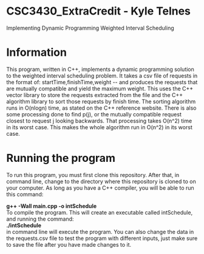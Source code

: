 # CSC3430_ExtraCredit - Kyle Telnes
Implementing Dynamic Programming Weighted Interval Scheduling

# Information
This program, written in C++, implements a dynamic programming solution to the weighted interval scheduling problem. It takes a csv file of requests
in the format of: startTime,finishTime,weight -- and produces the requests that are mutually compatible and yield the maximum weight. This uses the 
C++ vector library to store the requests extracted from the file and the C++ algorithm library to sort those requests by finish time. The sorting
algorithm runs in O(nlogn) time, as stated on the C++ reference website. There is also some processing done to find p(j), or the mutually compatible 
request closest to request j looking backwards. That processing takes O(n^2) time in its worst case. This makes the whole algorithm run in O(n^2) in its
worst case.

# Running the program
To run this program, you must first clone this repository. After that, in command line, change to the directory where this repository is cloned to on
your computer. As long as you have a C++ compiler, you will be able to run this command: 
<div><b>g++ -Wall main.cpp -o intSchedule</b></div>
To compile the program. This will create an executable called intSchedule, and running the command:
<div><b>./intSchedule</b></div>
in command line will execute the program. You can also change the data in the requests.csv file to test the program with different inputs, just make sure to save the file after you have made changes to it.
